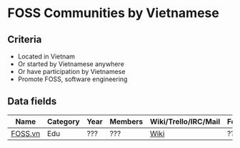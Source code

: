# FOSS Communities by Vietnamese

## Criteria

* Located in Vietnam
* Or started by Vietnamese anywhere
* Or have participation by Vietnamese
* Promote FOSS, software engineering

## Data fields

|Name|Category|Year|Members|Wiki/Trello/IRC/Mail|Founder(s)|Leader(s)|
|----|--------|----|-------|--------------------|----------|---------|
|[FOSS.vn](http://foss.vn/)|Edu|???|???|[Wiki](http://foss.vn/)|???|???|
